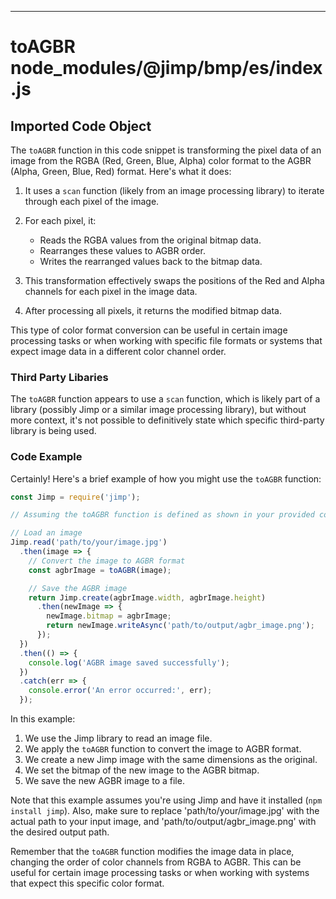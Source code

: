 

  
---
# toAGBR node_modules/@jimp/bmp/es/index.js
## Imported Code Object
The `toAGBR` function in this code snippet is transforming the pixel data of an image from the RGBA (Red, Green, Blue, Alpha) color format to the AGBR (Alpha, Green, Blue, Red) format. Here's what it does:

1. It uses a `scan` function (likely from an image processing library) to iterate through each pixel of the image.

2. For each pixel, it:
   - Reads the RGBA values from the original bitmap data.
   - Rearranges these values to AGBR order.
   - Writes the rearranged values back to the bitmap data.

3. This transformation effectively swaps the positions of the Red and Alpha channels for each pixel in the image data.

4. After processing all pixels, it returns the modified bitmap data.

This type of color format conversion can be useful in certain image processing tasks or when working with specific file formats or systems that expect image data in a different color channel order.

### Third Party Libaries

The `toAGBR` function appears to use a `scan` function, which is likely part of a library (possibly Jimp or a similar image processing library), but without more context, it's not possible to definitively state which specific third-party library is being used.

### Code Example

Certainly! Here's a brief example of how you might use the `toAGBR` function:

```javascript
const Jimp = require('jimp');

// Assuming the toAGBR function is defined as shown in your provided code

// Load an image
Jimp.read('path/to/your/image.jpg')
  .then(image => {
    // Convert the image to AGBR format
    const agbrImage = toAGBR(image);

    // Save the AGBR image
    return Jimp.create(agbrImage.width, agbrImage.height)
      .then(newImage => {
        newImage.bitmap = agbrImage;
        return newImage.writeAsync('path/to/output/agbr_image.png');
      });
  })
  .then(() => {
    console.log('AGBR image saved successfully');
  })
  .catch(err => {
    console.error('An error occurred:', err);
  });
```

In this example:

1. We use the Jimp library to read an image file.
2. We apply the `toAGBR` function to convert the image to AGBR format.
3. We create a new Jimp image with the same dimensions as the original.
4. We set the bitmap of the new image to the AGBR bitmap.
5. We save the new AGBR image to a file.

Note that this example assumes you're using Jimp and have it installed (`npm install jimp`). Also, make sure to replace 'path/to/your/image.jpg' with the actual path to your input image, and 'path/to/output/agbr_image.png' with the desired output path.

Remember that the `toAGBR` function modifies the image data in place, changing the order of color channels from RGBA to AGBR. This can be useful for certain image processing tasks or when working with systems that expect this specific color format.


  